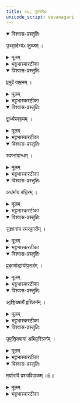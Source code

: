 ```yaml
---
title: ०६, पुरुषमेधः  
unicode_script: devanagari
---
```



<details open><summary>विश्वास-प्रस्तुतिः</summary>

उ॒थ्सा॒देभ्य॑ᳵ कु॒ब्जम् ।
</details>

<details><summary>मूलम्</summary>

उ॒थ्सा॒देभ्य॑ᳵ कु॒ब्जम् ।
</details>

<details><summary>भट्टभास्करटीका</summary>

1उत्सादेभ्यःशरीरक्लेशेभ्यः कुब्जं वक्रापराङ्गं, यस्य सर्वे अवयवा अविधेयाः ।
</details>

<details open><summary>विश्वास-प्रस्तुतिः</summary>

प्र॒मुदे॑ वाम॒नम् ।
</details>

<details><summary>मूलम्</summary>

प्र॒मुदे॑ वाम॒नम् ।
</details>

<details><summary>भट्टभास्करटीका</summary>

प्रमुदे प्रकृष्टाय हर्षाय वामनं ह्रस्वाङ्गम्, स हि लघुकायत्वात् प्रहृष्टो भवति ।
</details>

<details open><summary>विश्वास-प्रस्तुतिः</summary>

द्वा॒र्भ्यस्स्रा॒मम् ।
</details>

<details><summary>मूलम्</summary>

द्वा॒र्भ्यस्स्रा॒मम् ।
</details>

<details><summary>भट्टभास्करटीका</summary>

द्वार्भ्यः चक्षुरादिभ्यः स्रामं रोगिणम्, द्वाराणां शक्तिहैन्यात् रोगी भवति ।
</details>

<details open><summary>विश्वास-प्रस्तुतिः</summary>

स्वप्ना॑या॒न्धम् ।
</details>

<details><summary>मूलम्</summary>

स्वप्ना॑या॒न्धम् ।
</details>

<details><summary>भट्टभास्करटीका</summary>

स्वप्नायान्धं हीनचाक्षुर्ज्ञानं, स्वप्ने हि सर्वे तादृशाः ।
</details>

<details open><summary>विश्वास-प्रस्तुतिः</summary>

अध॑र्माय बधि॒रम् ।
</details>

<details><summary>मूलम्</summary>

अध॑र्माय बधि॒रम् ।
</details>

<details><summary>भट्टभास्करटीका</summary>

अधर्माय बधिरं श्रोत्रज्ञानशूल्यं, स ह्यधर्मबहुलः ।
</details>

<details open><summary>विश्वास-प्रस्तुतिः</summary>

सं॒ज्ञाना॑य स्मरका॒रीम् ।
</details>

<details><summary>मूलम्</summary>

सं॒ज्ञाना॑य स्मरका॒रीम् ।
</details>

<details><summary>भट्टभास्करटीका</summary>

संज्ञानाय सम्यग्बोधाय स्मरकारीं या स्त्री मन्त्रौषधादिभिः भर्तुस्संवननकारिणी । कुशलबुद्धिः ।
</details>

<details open><summary>विश्वास-प्रस्तुतिः</summary>

प्र॒का॒मोद्या॑योप॒सद᳚म् ।
</details>

<details><summary>मूलम्</summary>

प्र॒का॒मोद्या॑योप॒सद᳚म् ।
</details>

<details><summary>भट्टभास्करटीका</summary>

प्रकामोद्याय निष्प्रयोजनं बहुप्रलापिने । 'वदस्सुपि क्यप्च' इति क्यप् । उपसदं असत्यपि प्रयोजने उपसदनशीलः उपसत्, स हि बहुप्रलापी पार्श्ववासरुचिर्भवति । 'सत्सूद्विष' इति क्विप् ।
</details>

<details open><summary>विश्वास-प्रस्तुतिः</summary>

आ॒शि॒ख्षायै᳚ प्र॒श्ञिन᳚म् ।
</details>

<details><summary>मूलम्</summary>

आ॒शि॒ख्षायै᳚ प्र॒श्ञिन᳚म् ।
</details>

<details><summary>भट्टभास्करटीका</summary>

आशिक्षायै अल्पशिक्षा आशिक्षा स्वयमभ्यूहः । 'शिक्ष विद्योपादाने' 'गुरोश्च हलः' इत्याकारः । तस्यै प्रश्निनं अभियोक्तारम् ।
</details>

<details open><summary>विश्वास-प्रस्तुतिः</summary>

उ॒प॒शि॒ख्षाया॑ अभिप्र॒श्ञिन᳚म् ।
</details>

<details><summary>मूलम्</summary>

उ॒प॒शि॒ख्षाया॑ अभिप्र॒श्ञिन᳚म् ।
</details>

<details><summary>भट्टभास्करटीका</summary>

उपशिक्षायै उपेत्य गुरून्या समीचीना शिक्षा तस्यै अभिप्रश्निनं उत्तरवादिनं पृष्टस्योपरि पुनः प्रश्नः अभिप्रश्नः ।
</details>

<details open><summary>विश्वास-प्रस्तुतिः</summary>

म॒र्यादा॑यै प्रश्ञविवा॒कम् ॥6॥  
</details>

<details><summary>मूलम्</summary>

म॒र्यादा॑यै प्रश्ञविवा॒कम् ॥6॥  
</details>

<details><summary>भट्टभास्करटीका</summary>

मर्यादायै शास्त्रव्यवस्थायै प्रश्नविवाकं प्राड्विवाकं निर्णेतारम् ॥

इति तृतीये चतुर्थे षष्ठोऽनुवाकः॥  

</details>

